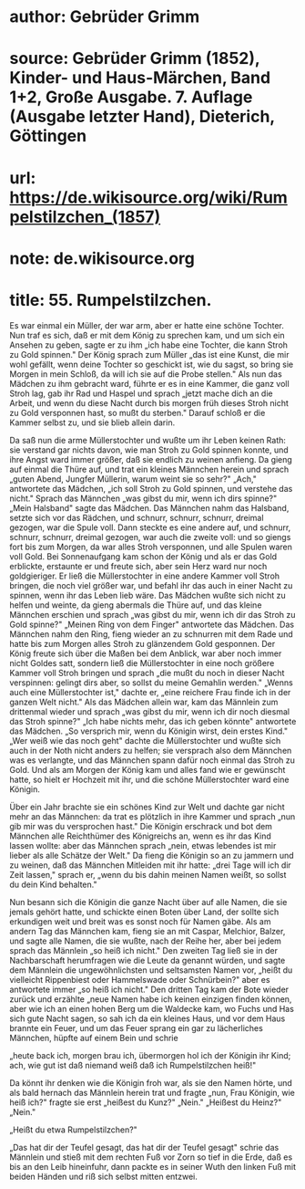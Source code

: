 # author: Gebrüder Grimm
# source: Gebrüder Grimm (1852), Kinder- und Haus-Märchen, Band 1+2, Große Ausgabe. 7. Auflage (Ausgabe letzter Hand), Dieterich, Göttingen
# url: https://de.wikisource.org/wiki/Rumpelstilzchen_(1857)
# note: de.wikisource.org
# title: 55. Rumpelstilzchen.

Es war einmal ein Müller, der war arm, aber er hatte eine schöne Tochter. Nun traf es sich, daß er mit dem König zu sprechen kam, und um sich ein Ansehen zu geben, sagte er zu ihm „ich habe eine Tochter, die kann Stroh zu Gold spinnen." Der König sprach zum Müller „das ist eine Kunst, die mir wohl gefällt, wenn deine Tochter so geschickt ist, wie du sagst, so bring sie Morgen in mein Schloß, da will ich sie auf die Probe stellen." Als nun das Mädchen zu ihm gebracht ward, führte er es in eine Kammer, die ganz voll Stroh lag, gab ihr Rad und Haspel und sprach „jetzt mache dich an die Arbeit, und wenn du diese Nacht durch bis morgen früh dieses Stroh nicht zu Gold versponnen hast, so mußt du sterben." Darauf schloß er die Kammer selbst zu, und sie blieb allein darin. 

Da saß nun die arme Müllerstochter und wußte um ihr Leben keinen Rath: sie verstand gar nichts davon, wie man Stroh zu Gold spinnen konnte, und ihre Angst ward immer größer, daß sie endlich zu weinen anfieng. Da gieng auf einmal die Thüre auf, und trat ein kleines Männchen herein und sprach „guten Abend, Jungfer Müllerin, warum weint sie so sehr?" „Ach," antwortete das Mädchen, „ich soll Stroh zu Gold spinnen, und verstehe das nicht." Sprach das Männchen „was gibst du mir, wenn ich dirs spinne?" „Mein Halsband" sagte das Mädchen. Das Männchen nahm das Halsband, setzte sich vor das Rädchen, und schnurr, schnurr, schnurr, dreimal gezogen, war die Spule voll. Dann steckte es eine andere auf, und schnurr, schnurr, schnurr,  dreimal gezogen, war auch die zweite voll: und so giengs fort bis zum Morgen, da war alles Stroh versponnen, und alle Spulen waren voll Gold. Bei Sonnenaufgang kam schon der König und als er das Gold erblickte, erstaunte er und freute sich, aber sein Herz ward nur noch goldgieriger. Er ließ die Müllerstochter in eine andere Kammer voll Stroh bringen, die noch viel größer war, und befahl ihr das auch in einer Nacht zu spinnen, wenn ihr das Leben lieb wäre. Das Mädchen wußte sich nicht zu helfen und weinte, da gieng abermals die Thüre auf, und das kleine Männchen erschien und sprach „was gibst du mir, wenn ich dir das Stroh zu Gold spinne?" „Meinen Ring von dem Finger" antwortete das Mädchen. Das Männchen nahm den Ring, fieng wieder an zu schnurren mit dem Rade und hatte bis zum Morgen alles Stroh zu glänzendem Gold gesponnen. Der König freute sich über die Maßen bei dem Anblick, war aber noch immer nicht Goldes satt, sondern ließ die Müllerstochter in eine noch größere Kammer voll Stroh bringen und sprach „die mußt du noch in dieser Nacht verspinnen: gelingt dirs aber, so sollst du meine Gemahlin werden." „Wenns auch eine Müllerstochter ist," dachte er, „eine reichere Frau finde ich in der ganzen Welt nicht." Als das Mädchen allein war, kam das Männlein zum drittenmal wieder und sprach „was gibst du mir, wenn ich dir noch diesmal das Stroh spinne?" „Ich habe nichts mehr, das ich geben könnte" antwortete das Mädchen. „So versprich mir, wenn du Königin wirst, dein erstes Kind." „Wer weiß wie das noch geht" dachte die Müllerstochter und wußte sich auch in der Noth nicht anders zu helfen; sie versprach also dem Männchen was es verlangte, und das Männchen spann dafür noch einmal das Stroh zu Gold. Und als am Morgen der König kam und alles fand wie er gewünscht hatte, so hielt er Hochzeit mit ihr, und die schöne Müllerstochter ward eine Königin. 

  Über ein Jahr brachte sie ein schönes Kind zur Welt und dachte gar nicht mehr an das Männchen: da trat es plötzlich in ihre Kammer und sprach „nun gib mir was du versprochen hast." Die Königin erschrack und bot dem Männchen alle Reichthümer des Königreichs an, wenn es ihr das Kind lassen wollte: aber das Männchen sprach „nein, etwas lebendes ist mir lieber als alle Schätze der Welt." Da fieng die Königin so an zu jammern und zu weinen, daß das Männchen Mitleiden mit ihr hatte: „drei Tage will ich dir Zeit lassen," sprach er, „wenn du bis dahin meinen Namen weißt, so sollst du dein Kind behalten." 

Nun besann sich die Königin die ganze Nacht über auf alle Namen, die sie jemals gehört hatte, und schickte einen Boten über Land, der sollte sich erkundigen weit und breit was es sonst noch für Namen gäbe. Als am andern Tag das Männchen kam, fieng sie an mit Caspar, Melchior, Balzer, und sagte alle Namen, die sie wußte, nach der Reihe her, aber bei jedem sprach das Männlein „so heiß ich nicht." Den zweiten Tag ließ sie in der Nachbarschaft herumfragen wie die Leute da genannt würden, und sagte dem Männlein die ungewöhnlichsten und seltsamsten Namen vor, „heißt du vielleicht Rippenbiest oder Hammelswade oder Schnürbein?" aber es antwortete immer „so heiß ich nicht." Den dritten Tag kam der Bote wieder zurück und erzählte „neue Namen habe ich keinen einzigen finden können, aber wie ich an einen hohen Berg um die Waldecke kam, wo Fuchs und Has sich gute Nacht sagen, so sah ich da ein kleines Haus, und vor dem Haus brannte ein Feuer, und um das Feuer sprang ein gar zu lächerliches Männchen, hüpfte auf einem Bein und schrie 

„heute back ich, morgen brau ich, übermorgen hol ich der Königin ihr Kind; ach, wie gut ist daß niemand weiß daß ich Rumpelstilzchen heiß!" 

 Da könnt ihr denken wie die Königin froh war, als sie den Namen hörte, und als bald hernach das Männlein herein trat und fragte „nun, Frau Königin, wie heiß ich?" fragte sie erst „heißest du Kunz?" „Nein." „Heißest du Heinz?" „Nein." 

„Heißt du etwa Rumpelstilzchen?" 

„Das hat dir der Teufel gesagt, das hat dir der Teufel gesagt" schrie das Männlein und stieß mit dem rechten Fuß vor Zorn so tief in die Erde, daß es bis an den Leib hineinfuhr, dann packte es in seiner Wuth den linken Fuß mit beiden Händen und riß sich selbst mitten entzwei. 

